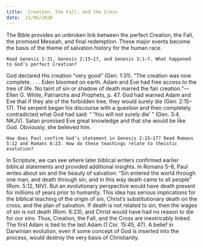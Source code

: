 ```yaml
---
title:  Creation, the Fall, and the Cross
date:  21/05/2020
---
```


The Bible provides an unbroken link between the perfect Creation, the Fall, the promised Messiah, and final redemption. These major events become the basis of the theme of salvation history for the human race.

`Read Genesis 1:31, Genesis 2:15–17, and Genesis 3:1–7. What happened to God’s perfect Creation?`

God declared His creation “very good” (Gen. 1:31). “The creation was now complete. . . . Eden bloomed on earth. Adam and Eve had free access to the tree of life. No taint of sin or shadow of death marred the fair creation.”—Ellen G. White, Patriarchs and Prophets, p. 47. God had warned Adam and Eve that if they ate of the forbidden tree, they would surely die (Gen. 2:15–17). The serpent began his discourse with a question and then completely contradicted what God had said: “ ‘You will not surely die’ ” (Gen. 3:4, NKJV). Satan promised Eve great knowledge and that she would be like God. Obviously, she believed him.

`How does Paul confirm God’s statement in Genesis 2:15–17? Read Romans 5:12 and Romans 6:23. How do these teachings relate to theistic evolution?`

In Scripture, we can see where later biblical writers confirmed earlier biblical statements and provided additional insights. In Romans 5–8, Paul writes about sin and the beauty of salvation: “Sin entered the world through one man, and death through sin, and in this way death came to all people” (Rom. 5:12, NIV). But an evolutionary perspective would have death present for millions of years prior to humanity. This idea has serious implications for the biblical teaching of the origin of sin, Christ’s substitutionary death on the cross, and the plan of salvation. If death is not related to sin, then the wages of sin is not death (Rom. 6:23), and Christ would have had no reason to die for our sins. Thus, Creation, the Fall, and the Cross are inextricably linked. The first Adam is tied to the last Adam (1 Cor. 15:45, 47). A belief in Darwinian evolution, even if some concept of God is inserted into the process, would destroy the very basis of Christianity.
